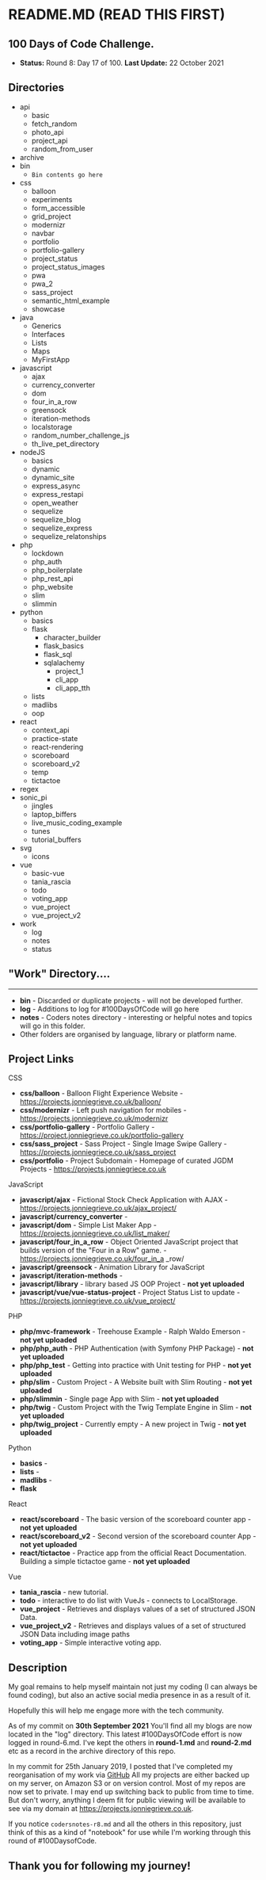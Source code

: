 # README.MD (READ THIS FIRST)

## 100 Days of Code Challenge.

+ **Status:** Round 8: Day 17 of 100. **Last Update:**  22 October 2021 

## Directories
  + api
      + basic
      + fetch_random
      + photo_api
      + project_api
      + random_from_user
  + archive
  + bin      
      + `Bin contents go here`  
  + css 
    + balloon
    + experiments
    + form_accessible
    + grid_project
    + modernizr
    + navbar
    + portfolio
    + portfolio-gallery
    + project_status
    + project_status_images
    + pwa
    + pwa_2
    + sass_project
    + semantic_html_example
    + showcase
  + java
    + Generics
    + Interfaces
    + Lists
    + Maps
    + MyFirstApp
  + javascript
    + ajax
    + currency_converter
    + dom
    + four_in_a_row
    + greensock
    + iteration-methods
    + localstorage
    + random_number_challenge_js
    + th_live_pet_directory
  + nodeJS
    + basics
    + dynamic
    + dynamic_site
    + express_async
    + express_restapi
    + open_weather
    + sequelize
    + sequelize_blog
    + sequelize_express
    + sequelize_relatonships
  + php
    + lockdown
    + php_auth
    + php_boilerplate
    + php_rest_api
    + php_website
    + slim
    + slimmin
  + python
    + basics
    + flask
      + character_builder
      + flask_basics
      + flask_sql
      + sqlalachemy
        + project_1
        + cli_app
        + cli_app_tth
    + lists
    + madlibs
    + oop
  + react
    + context_api
    + practice-state
    + react-rendering  
    + scoreboard
    + scoreboard_v2
    + temp
    + tictactoe
  + regex
  + sonic_pi
    + jingles
    + laptop_biffers
    + live_music_coding_example
    + tunes
    + tutorial_buffers
  + svg
    + icons
  + vue
    + basic-vue
    + tania_rascia
    + todo
    + voting_app
    + vue_project
    + vue_project_v2
  + work
    + log
    + notes
    + status

## "Work" Directory....
----
+ **bin** - Discarded or duplicate projects - will not be developed further.
+ **log** - Additions to log for #100DaysOfCode will go here
+ **notes** - Coders notes directory - interesting or helpful notes and topics will go in this folder.
+ Other folders are organised by language, library or platform name.

## Project Links

CSS

+ **css/balloon** - Balloon Flight Experience Website - https://projects.jonniegrieve.co.uk/balloon/
+ **css/modernizr** - Left push navigation for mobiles - https://projects.jonniegrieve.co.uk/modernizr
+ **css/portfolio-gallery** - Portfolio Gallery - https://project.jonniegrieve.co.uk/portfolio-gallery
+ **css/sass_project** - Sass Project - Single Image Swipe Gallery - https://projects.jonniegriece.co.uk/sass_project
+ **css/portfolio** - Project Subdomain - Homepage of curated JGDM Projects - https://projects.jonniegriece.co.uk

JavaScript

+ **javascript/ajax** - Fictional Stock Check Application with AJAX - https://projects.jonniegrieve.co.uk/ajax_project/
+ **javascript/currency_converter** - 
+ **javascript/dom** - Simple List Maker App - https://projects.jonniegrieve.co.uk/list_maker/
+ **javascript/four_in_a_row** - Object Oriented JavaScript project that builds version of the "Four in a Row" game. - https://projects.jonniegrieve.co.uk/four_in_a _row/
+ **javascript/greensock** - Animation Library for JavaScript
+ **javascript/iteration-methods** - 
+ **javascript/library** - library based JS OOP Project - **not yet uploaded**
+ **javascript/vue/vue-status-project** - Project Status List to update - https://projects.jonniegrieve.co.uk/vue_project/

PHP

+ **php/mvc-framework** - Treehouse Example - Ralph Waldo Emerson - **not yet uploaded**
+ **php/php_auth** - PHP Authentication (with Symfony PHP Package) - **not yet uploaded**  
+ **php/php_test** - Getting into practice with Unit testing for PHP - **not yet uploaded** 
+ **php/slim** - Custom Project - A Website built with Slim Routing - **not yet uploaded**  
+ **php/slimmin** - Single page App with Slim - **not yet uploaded** 
+ **php/twig** - Custom Project with the Twig Template Engine in Slim - **not yet uploaded** 
+ **php/twig_project** - Currently empty - A new project in Twig - **not yet uploaded**

Python

+ **basics** -
+ **lists** - 
+ **madlibs** -
+ **flask**  

React

+ **react/scoreboard** - The basic version of the scoreboard counter app  - **not yet uploaded**
+ **react/scoreboard_v2** - Second version of the scoreboard counter App  - **not yet uploaded**
+ **react/tictactoe** - Practice app from the official React Documentation. Building a simple tictactoe game  - **not yet uploaded**

Vue

+ **tania_rascia** - new tutorial.
+ **todo** - interactive to do list with VueJs - connects to LocalStorage.
+ **vue_project** -  Retrieves and displays values of a set of structured JSON Data.
+ **vue_project_v2** - Retrieves and displays values of a set of structured JSON Data including image paths
+ **voting_app** - Simple interactive voting app. 

## Description


My goal remains to help myself maintain not just my coding (I can always be found coding), but also an active social media presence in as a result of it.

Hopefully this will help me engage more with the tech community.

As of my commit on **30th September 2021** You'll find all my blogs are now located in the "log" directory. This latest #100DaysOfCode effort is now logged in round-6.md. I've kept the others in **round-1.md** and **round-2.md** etc as a record in the archive directory of this repo.

In my commit for 25th January 2019, I posted that I've completed my reorganisation of my work via [GitHub](https://github.com/jg-digital-media) All my projects are either backed up on my server, on Amazon S3 or on version control. Most of my repos are now set to private. I may end up switching back to public from time to time. But don't worry, anything I deem fit for public viewing will be available to see via my domain at https://projects.jonniegrieve.co.uk.

If you notice ```codersnotes-r8.md``` and all the others in this repository, just think of this as a kind of "notebook" for use while I'm working through this round of #100DaysofCode.


## Thank you for following my journey!